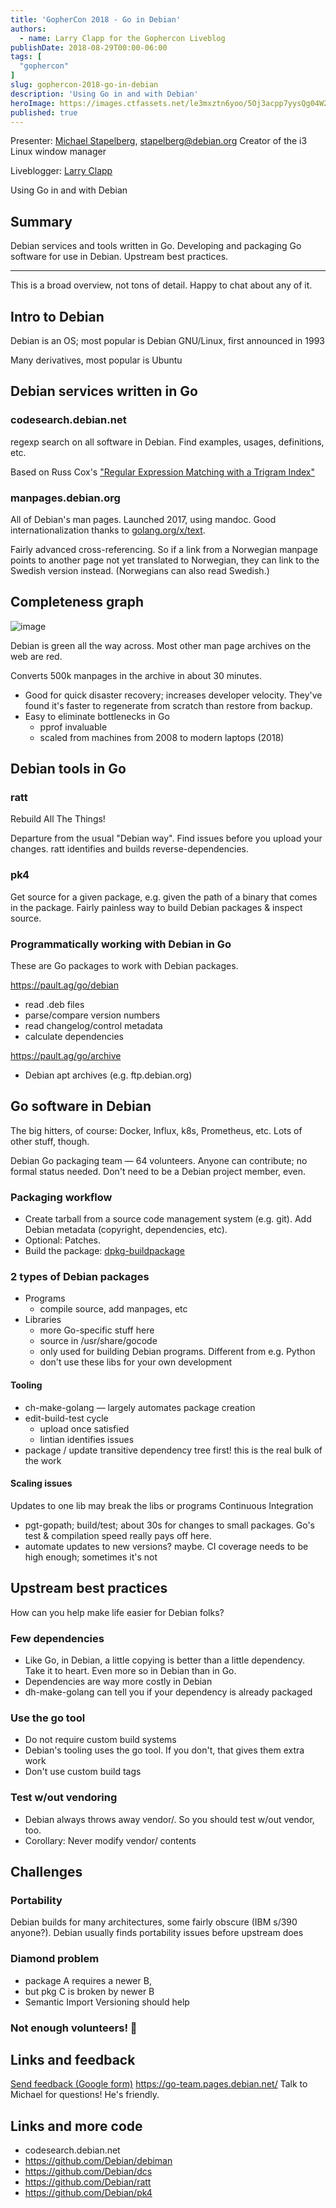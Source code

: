 ```yaml
---
title: 'GopherCon 2018 - Go in Debian'
authors:
  - name: Larry Clapp for the Gophercon Liveblog
publishDate: 2018-08-29T00:00-06:00
tags: [
  "gophercon"
]
slug: gophercon-2018-go-in-debian
description: 'Using Go in and with Debian'
heroImage: https://images.ctfassets.net/le3mxztn6yoo/5Oj3acpp7yysQg04W2AW4A/a93d79c10ad903d3902f6b6d8707973a/mechanic-tire-2.jpg
published: true
---
```


Presenter: [Michael Stapelberg](https://www.gophercon.com/agenda/speakers/279057), stapelberg@debian.org
Creator of the i3 Linux window manager

Liveblogger: [Larry Clapp](https://twitter.com/readcodesing)

Using Go in and with Debian

## Summary

Debian services and tools written in Go.  Developing and packaging Go software for use in Debian.  Upstream best practices.

---

This is a broad overview, not tons of detail.  Happy to chat about any of it.

## Intro to Debian

Debian is an OS; most popular is Debian GNU/Linux, first announced in 1993

Many derivatives, most popular is Ubuntu

## Debian services written in Go

### codesearch.debian.net

regexp search on all software in Debian.  Find examples, usages, definitions, etc.

Based on Russ Cox's ["Regular Expression Matching with a Trigram Index"](https://swtch.com/~rsc/regexp/regexp4.html)

### manpages.debian.org

All of Debian's man pages.  Launched 2017, using mandoc.  Good internationalization thanks to [golang.org/x/text](https://godoc.org/golang.org/x/text).

Fairly advanced cross-referencing.  So if a link from a Norwegian manpage points to another page not yet translated to Norwegian, they can link to the Swedish version instead.  (Norwegians can also read Swedish.)

## Completeness graph

![image](https://user-images.githubusercontent.com/2324697/44814759-e6c84d00-ab9a-11e8-8b1e-b5427e556a24.png)

Debian is green all the way across.  Most other man page archives on the web are red.

Converts 500k manpages in the archive in about 30 minutes.
* Good for quick disaster recovery; increases developer velocity.  They've found it's faster to regenerate from scratch than restore from backup.
* Easy to eliminate bottlenecks in Go
    * pprof invaluable
    * scaled from machines from 2008 to modern laptops (2018)

## Debian tools in Go

### ratt

Rebuild All The Things!

Departure from the usual "Debian way".  Find issues before you upload your changes.  ratt identifies and builds reverse-dependencies.

### pk4

Get source for a given package, e.g. given the path of a binary that comes in the package.
Fairly painless way to build Debian packages & inspect source.

### Programmatically working with Debian in Go

These are Go packages to work with Debian packages.

https://pault.ag/go/debian
* read .deb files
* parse/compare version numbers
* read changelog/control metadata
* calculate dependencies

https://pault.ag/go/archive
* Debian apt archives (e.g. ftp.debian.org)

## Go software in Debian

The big hitters, of course: Docker, Influx, k8s, Prometheus, etc.  Lots of other stuff, though.

Debian Go packaging team — 64 volunteers.  Anyone can contribute; no formal status needed.  Don't need to be a Debian project member, even.

### Packaging workflow

* Create tarball from a source code management system (e.g. git).  Add Debian metadata (copyright, dependencies, etc).
* Optional: Patches.
* Build the package: [dpkg-buildpackage](https://manpages.debian.org/stretch/dpkg-dev/dpkg-buildpackage.1)

### 2 types of Debian packages

* Programs
    * compile source, add manpages, etc
* Libraries
    * more Go-specific stuff here
    * source in /usr/share/gocode
    * only used for building Debian programs.  Different from e.g. Python
    * don't use these libs for your own development

#### Tooling

* ch-make-golang — largely automates package creation
* edit-build-test cycle
    * upload once satisfied
    * lintian identifies issues
* package / update transitive dependency tree first!  this is the real bulk of the work

#### Scaling issues

Updates to one lib may break the libs or programs
Continuous Integration
* pgt-gopath; build/test; about 30s for changes to small packages.  Go's test & compilation speed really pays off here.
* automate updates to new versions?  maybe.  CI coverage needs to be high enough; sometimes it's not

## Upstream best practices

How can you help make life easier for Debian folks?

### Few dependencies

* Like Go, in Debian, a little copying is better than a little dependency.  Take it to heart.  Even more so in Debian than in Go.
* Dependencies are way more costly in Debian
* dh-make-golang can tell you if your dependency is already packaged

### Use the go tool

* Do not require custom build systems
* Debian's tooling uses the go tool.  If you don't, that gives them extra work
* Don't use custom build tags

### Test w/out vendoring

* Debian always throws away vendor/.  So you should test w/out vendor, too.
* Corollary: Never modify vendor/ contents

## Challenges

### Portability

Debian builds for many architectures, some fairly obscure (IBM s/390 anyone?).  Debian usually finds portability issues before upstream does

### Diamond problem

* package A requires a newer B,
* but pkg C is broken by newer B
* Semantic Import Versioning should help

### Not enough volunteers!  🙂

## Links and feedback

[Send feedback (Google form)](https://goo.gl/forms/FCofEup7nLb6VXXp1)
https://go-team.pages.debian.net/
Talk to Michael for questions!  He's friendly.

## Links and more code

* codesearch.debian.net
* https://github.com/Debian/debiman
* https://github.com/Debian/dcs
* https://github.com/Debian/ratt
* https://github.com/Debian/pk4

